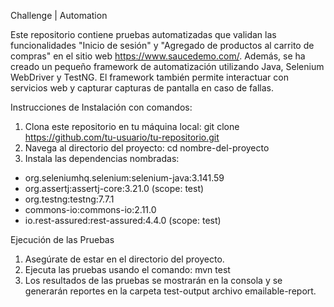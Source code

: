 Challenge | Automation

Este repositorio contiene pruebas automatizadas que validan las funcionalidades "Inicio de sesión" y "Agregado de productos al carrito de compras" en el sitio web https://www.saucedemo.com/. Además, se ha creado un pequeño framework de automatización utilizando Java, Selenium WebDriver y TestNG. El framework también permite interactuar con servicios web y capturar capturas de pantalla en caso de fallas.

Instrucciones de Instalación con comandos: 
1. Clona este repositorio en tu máquina local:
git clone https://github.com/tu-usuario/tu-repositorio.git
2. Navega al directorio del proyecto:
cd nombre-del-proyecto
3. Instala las dependencias nombradas:
- org.seleniumhq.selenium:selenium-java:3.141.59
- org.assertj:assertj-core:3.21.0 (scope: test)
- org.testng:testng:7.7.1
- commons-io:commons-io:2.11.0
- io.rest-assured:rest-assured:4.4.0 (scope: test)

Ejecución de las Pruebas
1. Asegúrate de estar en el directorio del proyecto.
2. Ejecuta las pruebas usando el comando:
mvn test
3. Los resultados de las pruebas se mostrarán en la consola y se generarán reportes en la carpeta test-output archivo emailable-report.